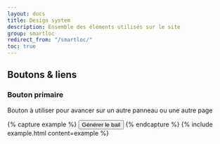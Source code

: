 ```yaml
---
layout: docs
title: Design system
description: Ensemble des éléments utilisés sur le site
group: smartloc
redirect_from: "/smartloc/"
toc: true
---
```


## Boutons & liens

### Bouton primaire

Bouton à utiliser pour avancer sur un autre panneau ou une autre page

{% capture example %}
<button class="btn btn-dark">Générer le bail</button>
{% endcapture %}
{% include example.html content=example %}